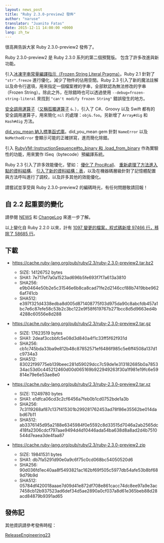 ```yaml
---
layout: news_post
title: "Ruby 2.3.0-preview2 發佈"
author: "naruse"
translator: "Juanito Fatas"
date: 2015-12-11 14:00:00 +0000
lang: zh_tw
---
```


很高興告訴大家 Ruby 2.3.0-preview2 發佈了。

Ruby 2.3.0-preview2 是 Ruby 2.3.0 系列的第二個預覽版。
包含了許多改進與新功能。

引入[冰凍字串常量編譯指示（Frozen String Literal Pragma）](https://bugs.ruby-lang.org/issues/11473)。Ruby 2.1 針對了 `"str".freeze` 進行優化，減少了物件的佔用空間。Ruby 2.3 引入了新的魔法註解以及命令行選項，用來指定一個檔案裡的字串，全部默認為無法修改的字串（Frozen String）。除此之外，在除錯時也可以透過使用 `--debug=frozen-string-literal` 來找到 `"can't modify frozen String"` 錯誤發生的地方。

[安全調用運算子](https://bugs.ruby-lang.org/issues/11537)（[又稱孤獨運算子](https://instagram.com/p/-M9l6mRPLR/) `&.`），引入了 C#、Groovy 以及 Swift 都有的安全調用運算子，用來簡化 `nil` 的處理：`obj&.foo`。另新增了 `Array#dig` 和 `Hash#dig` 方法。

[did_you_mean 納入標準函式庫](https://bugs.ruby-lang.org/issues/11252)。did_you_mean gem 針對 `NameError` 以及 `NoMethodError` 會顯示可能的正確拼寫，進而簡化除錯。

引入 [RubyVM::InstructionSequence#to_binary 和 .load_from_binary](https://bugs.ruby-lang.org/issues/11788) 作為實驗性的功能，用來實作 ISeq（bytecode）預編譯系統。

Ruby 2.3 引入了許多效能優化，譬如：
[優化了 Proc#call](https://bugs.ruby-lang.org/issues/11569)、
[重新處理了方法進入點的資料結構](https://bugs.ruby-lang.org/issues/11278)、
[引入了新的資料結構：表](https://bugs.ruby-lang.org/issues/11420)，以及在機器碼層級針對了記憶體配置與方法呼叫進行了調校，以及許多其他的效能優化。

請嘗試並享受與 Ruby 2.3.0-preview2 的編碼時光，有任何問題敬請回報！

## 自 2.2 起重要的變化

請參閱 [NEWS](https://github.com/ruby/ruby/blob/v2_3_0_preview2/NEWS) 和
[ChangeLog](https://github.com/ruby/ruby/blob/v2_3_0_preview2/ChangeLog)
來進一步了解。

以上變化自 Ruby 2.2.0 以來，計有 [1097 變更的檔案，程式碼新增 97466 行，移除了 58685 行](https://github.com/ruby/ruby/compare/v2_2_0...v2_3_0_preview2)。

## 下載

* <https://cache.ruby-lang.org/pub/ruby/2.3/ruby-2.3.0-preview2.tar.bz2>

  * SIZE:   14126752 bytes
  * SHA1:   7e717ef7a0a1523ad696b5fe693f7f7a613a3810
  * SHA256: e9b0464e50b2e5c31546e6b8ca8cad71fe2d2146ccf88b7419bbe9626af741cb
  * SHA512: e397f321d4338edba8d005d871408775f03d975da90c8abcfdb457a1bc7e6c87efe58c53b2c3bc122e9f58f619767b271bcc8d5d9663ed4b4288c60556e8d288

* <https://cache.ruby-lang.org/pub/ruby/2.3/ruby-2.3.0-preview2.tar.gz>

  * SIZE:   17623519 bytes
  * SHA1:   2deaf3ccbbfc5e08d3d840a4f1c33ff5f62f931d
  * SHA256: cb1c745bda33ba9e812b48c87852571ef6486f985c5e6ff4508a137d1c9734a3
  * SHA512: 83022f99775eb139beec281d59029dcc7c59de1e313182685b0a785334ac53d0c445212460d00d065169b922949263f30a1f981e19fc6e59814e79e6e53ae8e0

* <https://cache.ruby-lang.org/pub/ruby/2.3/ruby-2.3.0-preview2.tar.xz>

  * SIZE:   11249780 bytes
  * SHA1:   e1dfca06cd3c2cf6456a7feb0b1cd0752bde1a3b
  * SHA256: 7c3119268af87c137f415301b299281762453ad78f86e35562be014dabd67b11
  * SHA512: ab3376145d95a2188e6345984f0e5592c8d33515d7046a2ab2565dc418fa2306cdcf797aae9494d4d10446ada54ba638d8a8ad2d4b7510544d7eaea3de4faa87

* <https://cache.ruby-lang.org/pub/ruby/2.3/ruby-2.3.0-preview2.zip>

  * SIZE:   19841531 bytes
  * SHA1:   db7fa5291d90e0a9c6f75c0cd068bc54050520d6
  * SHA256: 90d036fd1ec40aa8f5493821ac162bf69f505c5977db54afe53b8bf689d79b9d
  * SHA512: 05784df420018aaae7d09d41e872df708e861cacc74dc8ee97a9e3ac7458cb12b937523ad6def34d5ae2890a0cf037a8d61e365beb88d28acd84879b9391ad65

## 發佈記

其他資訊請參考發佈時程：

[ReleaseEngineering23](https://bugs.ruby-lang.org/projects/ruby-trunk/wiki/ReleaseEngineering23)
